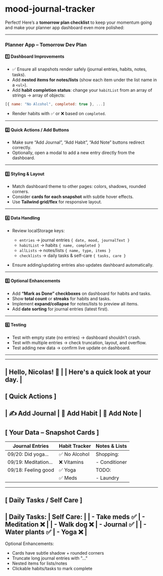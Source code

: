 # mood-journal-tracker

Perfect! Here’s a **tomorrow plan checklist** to keep your momentum going and make your planner app dashboard even more polished:

---

### **Planner App – Tomorrow Dev Plan**

#### **1️⃣ Dashboard Improvements**

* ✅ Ensure all snapshots render safely (journal entries, habits, notes, tasks).
* Add **nested items for notes/lists** (show each item under the list name in a `<ul>`).
* Add **habit completion status**: change your `habitList` from an array of strings → array of objects:

```js
[{ name: "No Alcohol", completed: true }, ...]
```

* Render habits with ✅ or ❌ based on `completed`.

---

#### **2️⃣ Quick Actions / Add Buttons**

* Make sure “Add Journal”, “Add Habit”, “Add Note” buttons redirect correctly.
* Optionally, open a modal to add a new entry directly from the dashboard.

---

#### **3️⃣ Styling & Layout**

* Match dashboard theme to other pages: colors, shadows, rounded corners.
* Consider **cards for each snapshot** with subtle hover effects.
* Use **Tailwind grid/flex** for responsive layout.

---

#### **4️⃣ Data Handling**

* Review localStorage keys:

  * `entries` → journal entries `{ date, mood, journalText }`
  * `habitList` → habits `{ name, completed }`
  * `allLists` → notes/lists `{ name, type, items }`
  * `checklists` → daily tasks & self-care `{ tasks, care }`
* Ensure adding/updating entries also updates dashboard automatically.

---

#### **5️⃣ Optional Enhancements**

* Add **“Mark as Done” checkboxes** on dashboard for habits and tasks.
* Show **total count** or **streaks** for habits and tasks.
* Implement **expand/collapse** for notes/lists to preview all items.
* Add **date sorting** for journal entries (latest first).

---

#### **6️⃣ Testing**

* Test with empty state (no entries) → dashboard shouldn’t crash.
* Test with multiple entries → check truncation, layout, and overflow.
* Test adding new data → confirm live update on dashboard.

---

-----------------------------------------------------------
| Hello, Nicolas! 👋                                      |
| Here's a quick look at your day.                       |
-----------------------------------------------------------

[ Quick Actions ]
-----------------------------------------
| ✍️ Add Journal | 🏃 Add Habit | 📝 Add Note |
-----------------------------------------

[ Your Data – Snapshot Cards ]
-----------------------------------------------------------
| Journal Entries       | Habit Tracker       | Notes & Lists  |
|----------------------|-------------------|----------------|
| 09/20: Did yoga...   | ✅ No Alcohol      | Shopping:       |
| 09/19: Meditation... | ❌ Vitamins        | - Conditioner  |
| 09/18: Feeling good  | ✅ Yoga            | TODO:          |
|                      | ✅ Meds            | - Laundry      |
-----------------------------------------------------------

[ Daily Tasks / Self Care ]
-----------------------------------------
| Daily Tasks:         | Self Care:        |
| - Take meds ✅        | - Meditation ❌    |
| - Walk dog ❌         | - Journal ✅      |
| - Water plants ✅     | - Yoga ❌         |
-----------------------------------------

Optional Enhancements:
- Cards have subtle shadow + rounded corners
- Truncate long journal entries with "..."
- Nested items for lists/notes
- Clickable habits/tasks to mark complete

